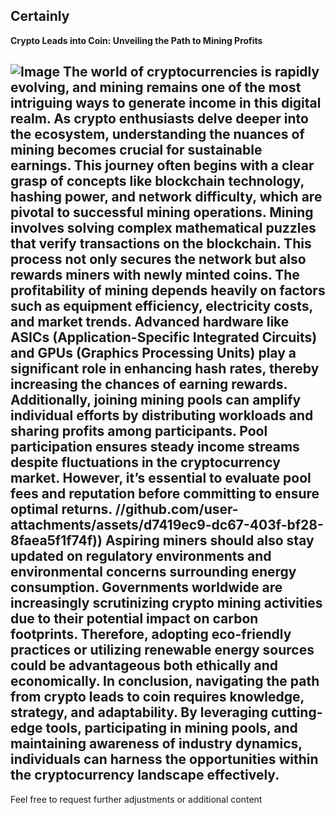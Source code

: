 Certainly
---
**Crypto Leads into Coin: Unveiling the Path to Mining Profits**

![Image](https://github.com/user-attachments/assets/4a25d116-2220-4385-b08e-f287af8fcbc4)
The world of cryptocurrencies is rapidly evolving, and mining remains one of the most intriguing ways to generate income in this digital realm. As crypto enthusiasts delve deeper into the ecosystem, understanding the nuances of mining becomes crucial for sustainable earnings. This journey often begins with a clear grasp of concepts like blockchain technology, hashing power, and network difficulty, which are pivotal to successful mining operations.
Mining involves solving complex mathematical puzzles that verify transactions on the blockchain. This process not only secures the network but also rewards miners with newly minted coins. The profitability of mining depends heavily on factors such as equipment efficiency, electricity costs, and market trends. Advanced hardware like ASICs (Application-Specific Integrated Circuits) and GPUs (Graphics Processing Units) play a significant role in enhancing hash rates, thereby increasing the chances of earning rewards.
Additionally, joining mining pools can amplify individual efforts by distributing workloads and sharing profits among participants. Pool participation ensures steady income streams despite fluctuations in the cryptocurrency market. However, it’s essential to evaluate pool fees and reputation before committing to ensure optimal returns.
 //github.com/user-attachments/assets/d7419ec9-dc67-403f-bf28-8faea5f1f74f))
Aspiring miners should also stay updated on regulatory environments and environmental concerns surrounding energy consumption. Governments worldwide are increasingly scrutinizing crypto mining activities due to their potential impact on carbon footprints. Therefore, adopting eco-friendly practices or utilizing renewable energy sources could be advantageous both ethically and economically.
In conclusion, navigating the path from crypto leads to coin requires knowledge, strategy, and adaptability. By leveraging cutting-edge tools, participating in mining pools, and maintaining awareness of industry dynamics, individuals can harness the opportunities within the cryptocurrency landscape effectively.
--- 
Feel free to request further adjustments or additional content
